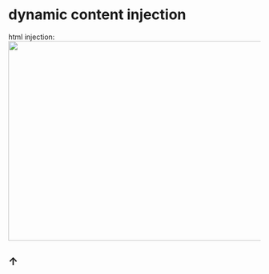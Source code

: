 # dynamic content injection
html injection:
<img src="https://worker-quiet-bush-f8d0.nicolaspasqualis.workers.dev" width="800" height="400">
## ↑
